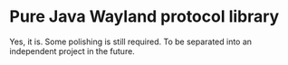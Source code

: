 # Pure Java Wayland protocol library

Yes, it is.
Some polishing is still required.
To be separated into an independent project in the future.
